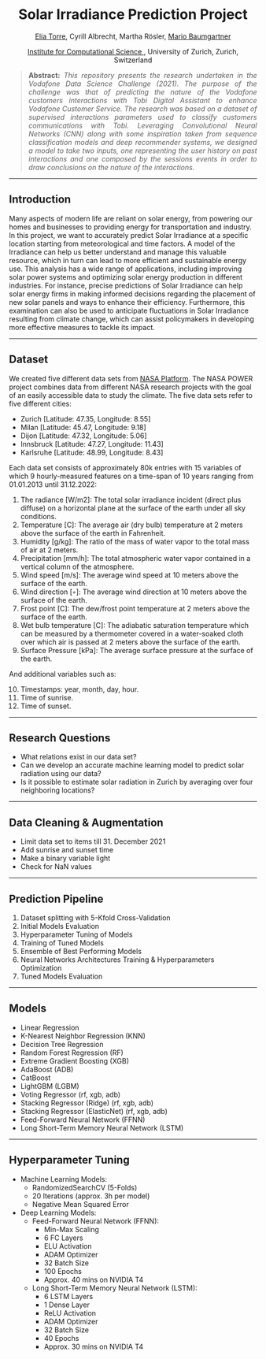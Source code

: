 <h1 align="center">
Solar Irradiance Prediction Project</h1>

<div align="center">
  <a href="https://www.linkedin.com/in/eliatorre/">Elia Torre</a>,
  <a> Cyrill Albrecht</a>,
  <a> Martha Rösler</a>,
  <a href="https://www.linkedin.com/in/mario-baumgartner-101ba2168/"> Mario Baumgartner</a>
  <p><a href="https://www.ics.uzh.ch/en/">Institute for Computational Science </a>, University of Zurich, Zurich, Switzerland</p>
</div>

>**<p align="justify"> Abstract:** *This repository presents the research undertaken in the Vodafone Data Science Challenge (2021). The purpose of the challenge was that of predicting the nature of the Vodafone customers interactions with Tobi Digital Assistant to enhance Vodafone Customer Service. The research was based on a dataset of supervised interactions parameters used to classify customers communications with Tobi. Leveraging Convolutional Neural Networks (CNN) along with some inspiration taken from sequence classification models and deep recommender systems, we designed a model to take two inputs, one representing the user history on past interactions and one composed by the sessions events in order to draw conclusions on the nature of the interactions.*

<hr/>

## Introduction 
Many aspects of modern life are reliant on solar energy, from powering our homes and businesses to providing energy for transportation and industry. In this project, we want to accurately predict Solar Irradiance at a specific location starting from meteorological and time factors. A model of the Irradiance can help us better understand and manage this valuable resource, which in turn can lead to more efficient and sustainable energy use. This analysis has a wide range of applications, including improving solar power systems and optimizing solar energy production in different industries. For instance, precise predictions of Solar Irradiance can help solar energy firms in making informed decisions regarding the placement of new solar panels and ways to enhance their efficiency. Furthermore, this examination can also be used to anticipate fluctuations in Solar Irradiance resulting from climate change, which can assist policymakers in developing more effective measures to tackle its impact.

<hr/>

## Dataset
We created five different data sets from [NASA Platform](https://power.larc.nasa.gov/data-access-viewer/). The NASA POWER project combines data from different NASA research projects with the goal of an easily accessible data to study the climate. The five data sets refer to five different cities:
- Zurich [Latitude: 47.35, Longitude: 8.55]
- Milan [Latitude: 45.47, Longitude: 9.18]
- Dijon [Latitude: 47.32, Longitude: 5.06]
- Innsbruck [Latitude: 47.27, Longitude: 11.43]
- Karlsruhe [Latitude: 48.99, Longitude: 8.43]

Each data set consists of approximately 80k entries with 15 variables of which 9 hourly-measured features on a time-span of 10 years ranging from 01.01.2013 until 31.12.2022:
1. The radiance [W/m2]: The total solar irradiance incident (direct plus diffuse) on a horizontal plane at the surface of the earth under all sky conditions.
2. Temperature [C]: The average air (dry bulb) temperature at 2 meters above the surface of the earth in Fahrenheit.
3. Humidity [g/kg]: The ratio of the mass of water vapor to the total mass of air at 2 meters.
4. Precipitation [mm/h]: The total atmospheric water vapor contained in a vertical column of the atmosphere.
5. Wind speed [m/s]: The average wind speed at 10 meters above the surface of the earth.
6. Wind direction [◦]: The average wind direction at 10 meters above the surface of the earth.
7. Frost point [C]: The dew/frost point temperature at 2 meters above the surface of the earth.
8. Wet bulb temperature [C]: The adiabatic saturation temperature which can be measured by a thermometer covered in a water-soaked cloth over which air is passed at 2 meters above the surface of the earth.
9. Surface Pressure [kPa]: The average surface pressure at the surface of the earth.

And additional variables such as:

10. Timestamps: year, month, day, hour.
11. Time of sunrise.
12. Time of sunset.

<hr/>

## Research Questions
- What relations exist in our data set?
- Can we develop an accurate machine learning model to predict solar radiation using our data?
- Is it possible to estimate solar radiation in Zurich by averaging over four neighboring locations?

<hr/>

## Data Cleaning & Augmentation
- Limit data set to items till 31. December 2021
- Add sunrise and sunset time
- Make a binary variable light
- Check for NaN values

<hr/>

## Prediction Pipeline
1. Dataset splitting with 5-Kfold Cross-Validation
2. Initial Models Evaluation
3. Hyperparameter Tuning of Models
4. Training of Tuned Models
5. Ensemble of Best Performing Models
6. Neural Networks Architectures Training & Hyperparameters Optimization
7. Tuned Models Evaluation

<hr/>

## Models
- Linear Regression
- K-Nearest Neighbor Regression (KNN)
- Decision Tree Regression
- Random Forest Regression (RF)
- Extreme Gradient Boosting (XGB)
- AdaBoost (ADB)
- CatBoost
- LightGBM (LGBM)
- Voting Regressor (rf, xgb, adb)
- Stacking Regressor (Ridge) (rf, xgb, adb)
- Stacking Regressor (ElasticNet) (rf, xgb, adb)
- Feed-Forward Neural Network (FFNN)
- Long Short-Term Memory Neural Network (LSTM)

<hr/>

## Hyperparameter Tuning
- Machine Learning Models:
  - RandomizedSearchCV (5-Folds)
  - 20 Iterations (approx. 3h per model)
  - Negative Mean Squared Error
- Deep Learning Models:
  - Feed-Forward Neural Network (FFNN):
    - Min-Max Scaling
    - 6 FC Layers
    - ELU Activation
    - ADAM Optimizer
    - 32 Batch Size
    - 100 Epochs
    - Approx. 40 mins on NVIDIA T4
  - Long Short-Term Memory Neural Network (LSTM):
    - 6 LSTM Layers
    - 1 Dense Layer
    - ReLU Activation
    - ADAM Optimizer
    - 32 Batch Size
    - 40 Epochs
    - Approx. 30 mins on NVIDIA T4
